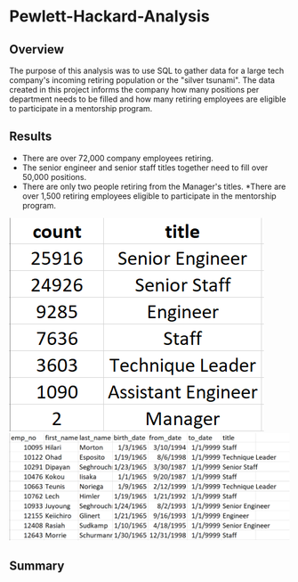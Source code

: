 # Pewlett-Hackard-Analysis

## Overview
The purpose of this analysis was to use SQL to gather data for a large tech 
company's incoming retiring population or the "silver tsunami". The data 
created in this project informs the company how many positions per department 
needs to be filled and how many retiring employees are eligible to participate 
in a mentorship program.

## Results

* There are over 72,000 company employees retiring.
* The senior engineer and senior staff titles together need to fill over 
50,000 positions.  
* There are only two people retiring from the Manager's titles. 
*There are over 1,500 retiring employees eligible to participate in the 
mentorship program. 

![](Resources/Retiring_titles.jpg)
![](Resources/mentorship_eligibility.jpg)

## Summary